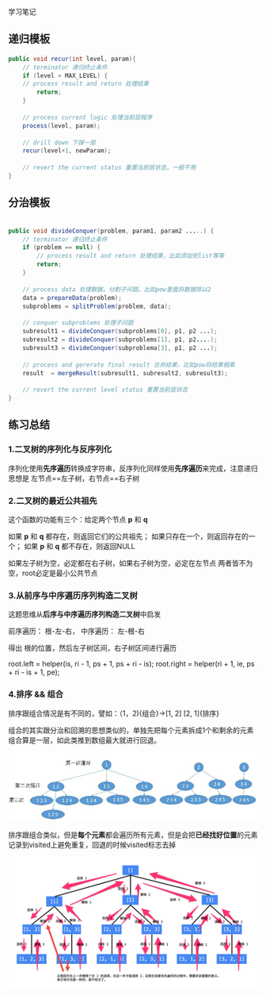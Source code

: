 学习笔记

## 递归模板

~~~java
public void recur(int level, param){
    // terminator 递归终止条件
    if (level > MAX_LEVEL) {
	// process result and return 处理结果
        return;
    }
	
    // process current logic 处理当前层程序
    process(level, param);
	
    // drill down 下探一层
    recur(level+1, newParam);
	
    // revert the current status 重置当前层状态，一般不用
}
~~~

## 分治模板

~~~java

public void divideConquer(problem, param1, param2 .....) {
    // terminator 递归终止条件
    if (problem == null) {
        // process result and return 处理结果，比如添加到list等等
        return;
    }
	
    // process data 处理数据，分割子问题。比如pow里面将数据除以2
    data = prepareData(problem);
    subproblems = splitProblem(problem, data);
	
    // conquer subproblems 处理子问题
    subresult1 = divideConquer(subproblems[0], p1, p2 ...);
    subresult2 = divideConquer(subproblems[1], p1, p2....);
    subresult3 = divideConquer(subproblema[3], p1, p2 ...);

    // process and gererate final result 合并结果，比如pow将结果相乘
    result  = mergeResult(subresult1, subresult2, subresult3);
	
    // revert the current level status 重置当前层状态
}

~~~

## 练习总结

### 1.二叉树的序列化与反序列化

序列化使用**先序遍历**转换成字符串，反序列化同样使用**先序遍历**来完成，注意递归思想是 左节点==左子树，右节点==右子树

### 2.二叉树的最近公共祖先

这个函数的功能有三个：给定两个节点 **p** 和 **q**

如果 **p** 和 **q** 都存在，则返回它们的公共祖先；
如果只存在一个，则返回存在的一个；
如果 **p** 和 **q** 都不存在，则返回NULL

如果左子树为空，必定都在右子树，如果右子树为空，必定在左节点
两者皆不为空，root必定是最小公共节点

### 3.从前序与中序遍历序列构造二叉树

这题思维从**后序与中序遍历序列构造二叉树**中启发

前序遍历： 根-左-右， 中序遍历： 左-根-右

得出 根的位置，然后左子树区间，右子树区间进行遍历

root.left = helper(is, ri - 1, ps + 1, ps + ri - is);
root.right = helper(ri + 1, ie, ps + ri - is + 1, pe);

### 4.排序 && 组合

排序跟组合情况是有不同的，譬如：（1，2){组合}->[1, 2] [2, 1]{排序} 

组合的其实跟分治和回溯的思想类似的，单独先把每个元素拆成1个和剩余的元素组合算是一层，如此类推到数组最大就进行回退。

![363a6d288eecc5a6a3d78f78a0895aacc3e3f5388b20256e914ddeaf0d58c3ca](picture.assert/363a6d288eecc5a6a3d78f78a0895aacc3e3f5388b20256e914ddeaf0d58c3ca.png)

排序跟组合类似，但是**每个元素**都会遍历所有元素，但是会把**已经找好位置**的元素记录到visited上避免重复，回退的时候visited标志去掉

![0bf18f9b86a2542d1f6aa8db6cc45475fce5aa329a07ca02a9357c2ead81eec1](picture.assert/0bf18f9b86a2542d1f6aa8db6cc45475fce5aa329a07ca02a9357c2ead81eec1.png)